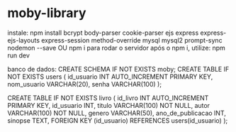 # moby-library

instale: npm install bcrypt body-parser cookie-parser ejs express express-ejs-layouts express-session method-override  mysql mysql2 prompt-sync nodemon --save OU npm i
para rodar o servidor após o npm i, utilize: npm run dev

banco de dados: CREATE SCHEMA IF NOT EXISTS moby; CREATE TABLE IF NOT EXISTS users ( id_usuario INT AUTO_INCREMENT PRIMARY KEY, nom_usuario VARCHAR(20), senha VARCHAR(100) );


CREATE TABLE IF NOT EXISTS livro ( id_livro INT AUTO_INCREMENT PRIMARY KEY, id_usuario INT, titulo VARCHAR(100) NOT NULL, autor VARCHAR(100) NOT NULL, genero VARCHAR(50), ano_de_publicacao INT, sinopse TEXT, FOREIGN KEY (id_usuario) REFERENCES users(id_usuario) );

